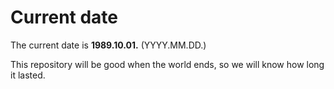 # Current date

The current date is **1989.10.01.** (YYYY.MM.DD.)

This repository will be good when the world ends, so we will know how long it lasted.